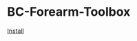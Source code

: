 # BC-Forearm-Toolbox

[Install](https://github.com/BreadDain/BC-Forearm-Toolbox/raw/main/bcft.user.js)
